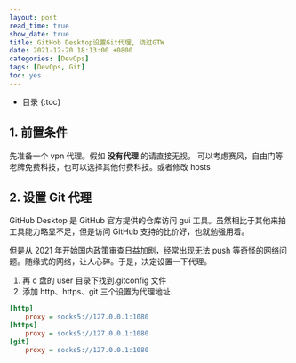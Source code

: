 ```yaml
---
layout: post
read_time: true
show_date: true
title: GitHob Desktop设置Git代理, 绕过GTW
date: 2021-12-20 18:13:00 +0800
categories: [DevOps]
tags: [DevOps, Git]
toc: yes
---
```


- 目录
  {:toc}

## 1. 前置条件

先准备一个 vpn 代理。假如 **没有代理** 的请直接无视。 可以考虑赛风，自由门等老牌免费科技，也可以选择其他付费科技。或者修改 hosts

## 2. 设置 Git 代理

GitHub Desktop 是 GitHub 官方提供的仓库访问 gui 工具。虽然相比于其他来拍工具能力略显不足，但是访问 GitHub 支持的比价好，也就勉强用着。

但是从 2021 年开始国内政策审查日益加剧，经常出现无法 push 等奇怪的网络问题。随缘式的网络，让人心碎。于是，决定设置一下代理。

1. 再 c 盘的 user 目录下找到.gitconfig 文件
1. 添加 http、https、git 三个设置为代理地址.

```ini
[http]
    proxy = socks5://127.0.0.1:1080
[https]
    proxy = socks5://127.0.0.1:1080
[git]
    proxy = socks5://127.0.0.1:1080
```
